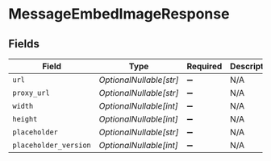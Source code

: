# MessageEmbedImageResponse


## Fields

| Field                   | Type                    | Required                | Description             |
| ----------------------- | ----------------------- | ----------------------- | ----------------------- |
| `url`                   | *OptionalNullable[str]* | :heavy_minus_sign:      | N/A                     |
| `proxy_url`             | *OptionalNullable[str]* | :heavy_minus_sign:      | N/A                     |
| `width`                 | *OptionalNullable[int]* | :heavy_minus_sign:      | N/A                     |
| `height`                | *OptionalNullable[int]* | :heavy_minus_sign:      | N/A                     |
| `placeholder`           | *OptionalNullable[str]* | :heavy_minus_sign:      | N/A                     |
| `placeholder_version`   | *OptionalNullable[int]* | :heavy_minus_sign:      | N/A                     |
